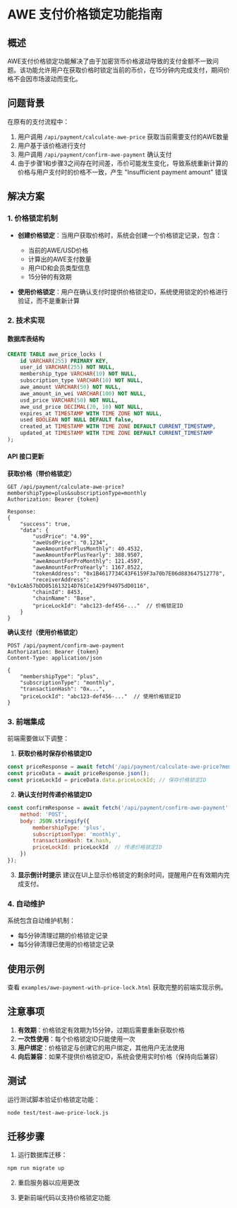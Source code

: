 # AWE 支付价格锁定功能指南

## 概述

AWE支付价格锁定功能解决了由于加密货币价格波动导致的支付金额不一致问题。该功能允许用户在获取价格时锁定当前的币价，在15分钟内完成支付，期间价格不会因市场波动而变化。

## 问题背景

在原有的支付流程中：
1. 用户调用 `/api/payment/calculate-awe-price` 获取当前需要支付的AWE数量
2. 用户基于该价格进行支付
3. 用户调用 `/api/payment/confirm-awe-payment` 确认支付
4. 由于步骤1和步骤3之间存在时间差，币价可能发生变化，导致系统重新计算的价格与用户支付时的价格不一致，产生 "Insufficient payment amount" 错误

## 解决方案

### 1. 价格锁定机制

- **创建价格锁定**：当用户获取价格时，系统会创建一个价格锁定记录，包含：
  - 当前的AWE/USD价格
  - 计算出的AWE支付数量
  - 用户ID和会员类型信息
  - 15分钟的有效期

- **使用价格锁定**：用户在确认支付时提供价格锁定ID，系统使用锁定的价格进行验证，而不是重新计算

### 2. 技术实现

#### 数据库表结构
```sql
CREATE TABLE awe_price_locks (
    id VARCHAR(255) PRIMARY KEY,
    user_id VARCHAR(255) NOT NULL,
    membership_type VARCHAR(10) NOT NULL,
    subscription_type VARCHAR(10) NOT NULL,
    awe_amount VARCHAR(50) NOT NULL,
    awe_amount_in_wei VARCHAR(100) NOT NULL,
    usd_price VARCHAR(50) NOT NULL,
    awe_usd_price DECIMAL(20, 10) NOT NULL,
    expires_at TIMESTAMP WITH TIME ZONE NOT NULL,
    used BOOLEAN NOT NULL DEFAULT false,
    created_at TIMESTAMP WITH TIME ZONE DEFAULT CURRENT_TIMESTAMP,
    updated_at TIMESTAMP WITH TIME ZONE DEFAULT CURRENT_TIMESTAMP
);
```

#### API 接口更新

**获取价格（带价格锁定）**
```
GET /api/payment/calculate-awe-price?membershipType=plus&subscriptionType=monthly
Authorization: Bearer {token}

Response:
{
    "success": true,
    "data": {
        "usdPrice": "4.99",
        "aweUsdPrice": "0.1234",
        "aweAmountForPlusMonthly": 40.4532,
        "aweAmountForPlusYearly": 388.9507,
        "aweAmountForProMonthly": 121.4597,
        "aweAmountForProYearly": 1167.8522,
        "tokenAddress": "0x1B4617734C43F6159F3a70b7E06d883647512778",
        "receiverAddress": "0x1cAb57bDD051613214D761Ce1429f94975dD0116",
        "chainId": 8453,
        "chainName": "Base",
        "priceLockId": "abc123-def456-..."  // 价格锁定ID
    }
}
```

**确认支付（使用价格锁定）**
```
POST /api/payment/confirm-awe-payment
Authorization: Bearer {token}
Content-Type: application/json

{
    "membershipType": "plus",
    "subscriptionType": "monthly",
    "transactionHash": "0x...",
    "priceLockId": "abc123-def456-..."  // 使用价格锁定ID
}
```

### 3. 前端集成

前端需要做以下调整：

1. **获取价格时保存价格锁定ID**
```javascript
const priceResponse = await fetch('/api/payment/calculate-awe-price?membershipType=plus&subscriptionType=monthly');
const priceData = await priceResponse.json();
const priceLockId = priceData.data.priceLockId; // 保存价格锁定ID
```

2. **确认支付时传递价格锁定ID**
```javascript
const confirmResponse = await fetch('/api/payment/confirm-awe-payment', {
    method: 'POST',
    body: JSON.stringify({
        membershipType: 'plus',
        subscriptionType: 'monthly',
        transactionHash: tx.hash,
        priceLockId: priceLockId  // 传递价格锁定ID
    })
});
```

3. **显示倒计时提示**
建议在UI上显示价格锁定的剩余时间，提醒用户在有效期内完成支付。

### 4. 自动维护

系统包含自动维护机制：
- 每5分钟清理过期的价格锁定记录
- 每5分钟清理已使用的价格锁定记录

## 使用示例

查看 `examples/awe-payment-with-price-lock.html` 获取完整的前端实现示例。

## 注意事项

1. **有效期**：价格锁定有效期为15分钟，过期后需要重新获取价格
2. **一次性使用**：每个价格锁定ID只能使用一次
3. **用户绑定**：价格锁定与创建它的用户绑定，其他用户无法使用
4. **向后兼容**：如果不提供价格锁定ID，系统会使用实时价格（保持向后兼容）

## 测试

运行测试脚本验证价格锁定功能：
```bash
node test/test-awe-price-lock.js
```

## 迁移步骤

1. 运行数据库迁移：
```bash
npm run migrate up
```

2. 重启服务器以应用更改

3. 更新前端代码以支持价格锁定功能 